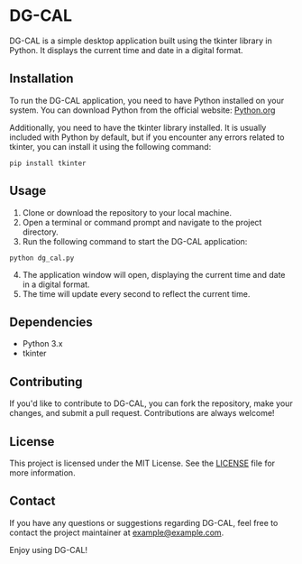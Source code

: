# DG-CAL

DG-CAL is a simple desktop application built using the tkinter library in Python. It displays the current time and date in a digital format.

## Installation

To run the DG-CAL application, you need to have Python installed on your system. You can download Python from the official website: [Python.org](https://www.python.org/)

Additionally, you need to have the tkinter library installed. It is usually included with Python by default, but if you encounter any errors related to tkinter, you can install it using the following command:

```
pip install tkinter
```

## Usage

1. Clone or download the repository to your local machine.
2. Open a terminal or command prompt and navigate to the project directory.
3. Run the following command to start the DG-CAL application:

```
python dg_cal.py
```

4. The application window will open, displaying the current time and date in a digital format.
5. The time will update every second to reflect the current time.

## Dependencies

- Python 3.x
- tkinter

## Contributing

If you'd like to contribute to DG-CAL, you can fork the repository, make your changes, and submit a pull request. Contributions are always welcome!

## License

This project is licensed under the MIT License. See the [LICENSE](LICENSE) file for more information.

## Contact

If you have any questions or suggestions regarding DG-CAL, feel free to contact the project maintainer at example@example.com.

Enjoy using DG-CAL!